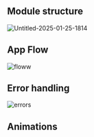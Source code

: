 ## Module structure

![Untitled-2025-01-25-1814](https://github.com/user-attachments/assets/54ab3236-e8e7-4e1a-bc76-3bcfd6da8286)

## App Flow

![floww](https://github.com/user-attachments/assets/b957ed39-3ac0-4ad8-8726-2622a993cd4c)

## Error handling

![errors](https://github.com/user-attachments/assets/a13ae8ff-64af-401f-ac8c-e4bbd5e529e5)

## Animations
